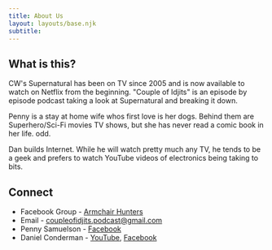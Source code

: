 ```yaml
---
title: About Us
layout: layouts/base.njk
subtitle: 
---
```


## What is this?

CW's Supernatural has been on TV since 2005 and is now available to watch on Netflix from the beginning. "Couple of Idjits" is an episode by episode podcast taking a look at Supernatural and breaking it down.

Penny is a stay at home wife whos first love is her dogs.  Behind them are Superhero/Sci-Fi movies TV shows, but she has never read a comic book in her life. odd.

Dan builds Internet. While he will watch pretty much any TV, he tends to be a geek and prefers to watch YouTube videos of electronics being taking to bits.


## Connect

- Facebook Group - [Armchair Hunters](https://www.facebook.com/groups/437248500580788/)
- Email - [coupleofidjits.podcast@gmail.com](mailto:coupleofidjits.podcast@gmail.com)
- Penny Samuelson - [Facebook](https://www.facebook.com/penny.samuelsonconderman)
- Daniel Conderman - [YouTube](https://www.youtube.com/danconderman), [Facebook](https://www.facebook.com/conderman)

